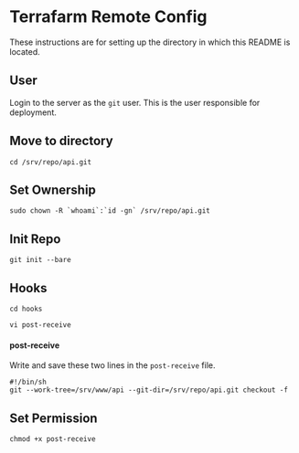 # Terrafarm Remote Config

These instructions are for setting up the directory in which this README is located.

## User
Login to the server as the `git` user. This is the user responsible for deployment.

## Move to directory
```
cd /srv/repo/api.git
```

## Set Ownership
```
sudo chown -R `whoami`:`id -gn` /srv/repo/api.git
```

## Init Repo
```
git init --bare
```

## Hooks
```
cd hooks

vi post-receive
```
#### post-receive
Write and save these two lines in the `post-receive` file.
```
#!/bin/sh
git --work-tree=/srv/www/api --git-dir=/srv/repo/api.git checkout -f
```

## Set Permission
```
chmod +x post-receive
```

